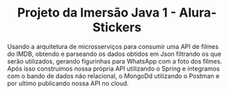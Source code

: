 <h1 align="center"> Projeto da Imersão Java 1 - Alura-Stickers </h1>

Usando a arquitetura de microsserviços para consumir uma API de filmes do IMDB, obtendo e parseando os dados obtidos em Json filtrando os que serão utilizados, gerando figurinhas para WhatsApp com a foto dos filmes.
Após isso construimos nossa própria API utilizando o Spring e integramos com o bando de dados não relacional, o MongoDd utilizando o Postman e por ultimo publicando nossa API no cloud. 



